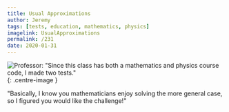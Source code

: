 ```yaml
---
title: Usual Approximations
author: Jeremy
tags: [tests, education, mathematics, physics]
imagelink: UsualApproximations
permalink: /231
date: 2020-01-31
---
```


![Professor: "Since this class has both a mathematics and physics course code, I made two tests."](https://res.cloudinary.com/dh3hm8pb7/image/upload/c_scale,q_auto:best/v1535842782/Handwaving/Published/UsualApproximations.png){: .centre-image }

"Basically, I know you mathematicians enjoy solving the more general case, so I figured you would like the challenge!"

